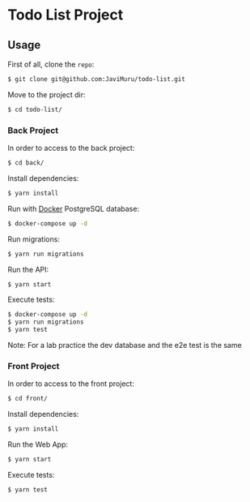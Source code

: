 # Todo List Project

## Usage

First of all, clone the `repo`:

```sh
$ git clone git@github.com:JaviMuru/todo-list.git
```

Move to the project dir:

```sh
$ cd todo-list/
```

### Back Project

In order to access to the back project:

```sh
$ cd back/
```

Install dependencies:

```sh
$ yarn install
```

Run with [Docker](https://www.docker.com/) PostgreSQL database:

```sh
$ docker-compose up -d 
```

Run migrations:

```sh
$ yarn run migrations
```

Run the API:

```sh
$ yarn start
```

Execute tests:

```sh
$ docker-compose up -d
$ yarn run migrations
$ yarn test  
```

Note: For a lab practice the dev database and the e2e test is the same

### Front Project

In order to access to the front project:

```sh
$ cd front/
```

Install dependencies:

```sh
$ yarn install
```

Run the Web App:

```sh
$ yarn start
```

Execute tests:

```sh
$ yarn test  
```
